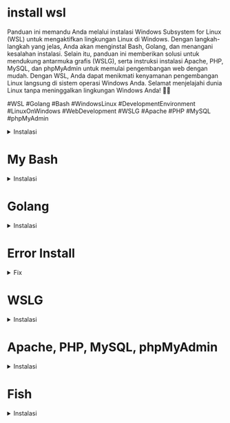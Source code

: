 # install wsl

Panduan ini memandu Anda melalui instalasi Windows Subsystem for Linux (WSL) untuk mengaktifkan lingkungan Linux di Windows. Dengan langkah-langkah yang jelas, Anda akan menginstal Bash, Golang, dan menangani kesalahan instalasi. Selain itu, panduan ini memberikan solusi untuk mendukung antarmuka grafis (WSLG), serta instruksi instalasi Apache, PHP, MySQL, dan phpMyAdmin untuk memulai pengembangan web dengan mudah. Dengan WSL, Anda dapat menikmati kenyamanan pengembangan Linux langsung di sistem operasi Windows Anda. Selamat menjelajahi dunia Linux tanpa meninggalkan lingkungan Windows Anda! 🚀🐧

#WSL #Golang #Bash #WindowsLinux #DevelopmentEnvironment #LinuxOnWindows #WebDevelopment #WSLG #Apache #PHP #MySQL #phpMyAdmin

<details>
<summary>Instalasi</summary>
wsl / windows subsistem linux merupakan cara agar bisa menjalanakn linux di windows 

## Persyaratan

- download exe yang ada di atas

## Cara Penggunaan

1. Buka terminal / powershell dengan run administrator

   ```
   dism.exe /online /enable-feature /featurename:Microsoft-Windows-Subsystem-Linux /all /norestart
   ```

   ```
   `dism.exe /online /enable-feature /featurename:VirtualMachinePlatform /all /norestart`
   ```

   ```
   Enable-WindowsOptionalFeature -Online -FeatureName VirtualMachinePlatform -NoRestart
   ```

setelah itu restart laptop dan install file exe nya yang wsl 

kemudian set wsl ke versi 2

   ```
   wsl --set-default-version 2
   ```

cara mengecek versi wsl

   ```
   wsl -l -v
   ```


Selamat mencoba!

</details>


# My Bash

<details>
<summary>Instalasi</summary>
Ini adalah skrip bash yang dapat membantu pengguna Linux untuk mengatur prompt, konfigurasi, dan instalasi berbagai alat. Skrip ini menggunakan Starship, yang merupakan prompt yang sangat kustomisasi dan dapat diatur sesuai dengan keinginan pengguna.

## Persyaratan

- Linux (Debian/Ubuntu) / wsl Ubuntu 20.04.5 LTS
- Koneksi internet

## Cara Penggunaan

1. Buka terminal dan jalankan perintah berikut untuk memperbarui sistem:

   ```
   sudo apt update && sudo apt upgrade -y
   ```

2. Buat direktori `.config` dan file `starship.toml` dengan perintah:

   ```
   mkdir ~/.config
   touch ~/.config/starship.toml
   ```

3. Buat direktori `github` di direktori home dengan perintah:

   ```
   mkdir ~/github
   ```

4. Hapus file `.bashrc` dengan perintah:

   ```
   rm ~/.bashrc
   ```

5. Masuk ke direktori `github` dan clone repository `mybash` dengan perintah:

   ```
   cd ~/github git clone https://github.com/christitustech/mybash
   ```

6. Masuk ke direktori `mybash` dan beri izin eksekusi pada file `setup.sh` dengan perintah:

   ```
   cd mybash
   chmod 775 setup.sh
   ```

7. Salin file `starship.toml` ke direktori `.config` dengan perintah:

   ```
   chmod 664 starship.toml
   cp starship.toml ~/.config/
   ```

8. Jalankan file `setup.sh` dengan perintah:

   ```
   ./setup.sh
   ```

9. Ikuti instruksi pada layar untuk mengkonfigurasi prompt dan instalasi berbagai alat.

Selamat mencoba!

</details>

# Golang

<details>
<summary>Instalasi</summary>

Berikut adalah langkah-langkah instalasi Golang pada sistem operasi Linux:

1. Unduh file instalasi Golang dari situs resmi https://golang.org/dl/

```
wget https://go.dev/dl/go1.21.0.linux-amd64.tar.gz
```

2. Ekstrak file instalasi yang sudah diunduh

```
sudo tar -xvf go1.21.0.linux-amd64.tar.gz
```

3. Pindahkan direktori Golang ke direktori /usr/local

```
sudo mv go /usr/local
```

4. Tambahkan variabel lingkungan Golang pada file .bashrc

```
sudo nano ~/.bashrc
```

Kemudian tambahkan baris berikut pada akhir file:

```
# Go Global variables
export GOROOT=/usr/local/go
export GOPATH=$HOME/go
export PATH=$GOPATH/bin:$GOROOT/bin:$PATH
```

5. Simpan perubahan pada file .bashrc dengan menekan tombol Ctrl + o, kemudian tekan enter. Keluar dari editor nano dengan menekan tombol Ctrl + x.

6. Muat ulang file .bashrc agar perubahan dapat diterapkan

```
source ~/.bashrc
```

Setelah melakukan langkah-langkah di atas, Golang sudah berhasil diinstal pada sistem operasi Linux yang digunakan.

</details>

# Error Install

<details>
<summary>Fix</summary>
Jika Anda mengalami masalah saat menginstal program atau perangkat lunak di sistem operasi Ubuntu atau Debian, Anda dapat mencoba beberapa langkah di bawah ini untuk memperbaiki masalah tersebut.

## Langkah 1: Update dan Upgrade

Jalankan perintah berikut untuk memperbarui daftar paket dan mengupgrade paket yang sudah terinstal ke versi terbaru.

```bash
sudo apt update && sudo apt upgrade -y
```

## Langkah 2: Tambahkan Repository

Jika Anda masih mengalami masalah setelah mengupdate dan mengupgrade sistem Anda, Anda dapat mencoba menambahkan repository utama dan repository universe, restricted, dan multiverse menggunakan perintah berikut.

```bash
sudo add-apt-repository main
sudo add-apt-repository universe
sudo add-apt-repository restricted
sudo add-apt-repository multiverse
```

Dengan menambahkan repository ini, Anda akan mendapatkan akses ke lebih banyak paket dan perangkat lunak yang mungkin dibutuhkan oleh sistem Anda.

## Kesimpulan

Dalam kebanyakan kasus, langkah-langkah di atas dapat membantu Anda memperbaiki masalah saat menginstal program atau perangkat lunak di sistem operasi Ubuntu atau Debian. Jika masalah masih berlanjut, Anda bisa mencari solusi lain atau meminta bantuan pada forum atau komunitas pengguna Linux.

</details>

# WSLG

<details>
<summary>Instalasi</summary>
WSLG adalah singkatan dari Windows Subsystem for Linux GUI. Ini adalah fitur baru yang diperkenalkan oleh Microsoft sebagai bagian dari Windows Subsystem for Linux 2 (WSL 2) yang memungkinkan pengguna untuk menjalankan aplikasi GUI Linux di Windows 10 tanpa memerlukan pengaturan tambahan.

## Cara Menginstall WSLG

Untuk menginstall WSLG, Anda perlu memastikan bahwa Anda memiliki Windows 10 dengan versi 21364 ke atas dan menggunakan WSL 2. Kemudian, ikuti langkah-langkah berikut:

1. Buka Windows PowerShell sebagai Administrator dan jalankan perintah berikut:

```
dism.exe /online /enable-feature /featurename:Microsoft-Windows-Subsystem-Linux /all /norestart
```

2. Kemudian, jalankan perintah ini:

```
dism.exe /online /enable-feature /featurename:VirtualMachinePlatform /all /norestart
```

3. Setelah itu, restart komputer Anda.

4. Selanjutnya, unduh paket update kernel Linux terbaru dari [Microsoft Store](https://aka.ms/wsl2kernel). Setelah unduhan selesai, klik dua kali pada paket untuk menginstalnya.

5. Jalankan perintah berikut untuk mengatur WSL 2 sebagai versi default:

```
wsl --set-default-version 2
```

6. Terakhir, unduh dan instal aplikasi WSLG dari [Microsoft Store](https://aka.ms/wslg).

## Paket Aplikasi yang Dapat Diinstall pada WSLG

Setelah menginstall WSLG, Anda dapat menginstal paket aplikasi Linux GUI seperti Gedit, GIMP, Nautilus, dan VLC menggunakan perintah apt. Berikut adalah beberapa contoh perintah yang dapat Anda gunakan:

1. Gedit

```
sudo apt install gedit -y
```

2. GIMP

```
sudo apt install gimp -y
```

3. Nautilus

```
sudo apt install nautilus -y
```

4. VLC

```
sudo apt install vlc -y
```

5. X11 apps

```
sudo apt install x11-apps -y
```

6. Google Chrome

```
cd /tmp
sudo wget https://dl.google.com/linux/direct/google-chrome-stable_current_amd64.deb
sudo dpkg -i google-chrome-stable_current_amd64.deb
sudo apt install --fix-broken -y
sudo dpkg -i google-chrome-stable_current_amd64.deb
```

7. Microsoft Teams

```
cd /tmp
sudo curl -L -o "./teams.deb" "https://teams.microsoft.com/downloads/desktopurl?env=production&plat=linux&arch=x64&download=true&linuxArchiveType=deb"
sudo apt install ./teams.deb -y
```

8. Microsoft Edge Dev Browser

```
sudo curl https://packages.microsoft.com/repos/edge/pool/main/m/microsoft-edge-dev/microsoft-edge-dev_101.0.1193.0-1_amd64.deb -o /tmp/edge.deb
sudo apt install /tmp/edge.deb -y
```

## Kesimpulan

WSLG memungkinkan pengguna Windows 10 untuk menjalankan aplikasi GUI Linux tanpa perlu memerlukan pengaturan tambahan. Dengan mengikuti langkah-langkah di atas, Anda dapat menginstal WSLG dan paket aplikasi Linux GUI yang diinginkan.

</details>

# Apache, PHP, MySQL, phpMyAdmin

<details>
<summary>Instalasi</summary>
Tutorial ini akan memberikan panduan instalasi Apache, PHP, MySQL, dan phpMyAdmin pada sistem operasi Ubuntu.

## Langkah 1: Instalasi Apache

Pertama-tama, buka terminal dan jalankan perintah berikut untuk menginstal Apache:

### menginstall apache2

```bash
sudo apt-get install apache2
```

### menginstall libapache2

```bash
sudo apt-get install php libapache2-mod-php
```

### masuk ke directory

```bash
cd /var/www/html/
```

### mengubah permission

```bash
sudo chown thecodeholic:thecodeholic -R ./
```

### mengubah isi dari envvars

```bash
sudo gedit /etc/apache2/envvars
```

### mengubah isi dari envvars di bagian ini

```
export APACHE_RUN_FILE=www-data
export APACHE_RUN_GROUP=www-data
```

### mengubah isi dari envvars di bagian ini menjadi ini

```
export APACHE_RUN_FILE=thecodeholic
export APACHE_RUN_GROUP=thecodeholic
```

## Langkah 2: mysql-server

### Cara Mengatasi Masalah Login MySQL pada Ubuntu

Pada artikel ini, kita akan membahas cara mengatasi masalah login MySQL pada Ubuntu. Masalah ini biasanya terjadi saat kita mencoba untuk login ke MySQL menggunakan akun root, namun gagal karena pesan error authentication.

Untuk mengatasi masalah ini, kita perlu melakukan beberapa langkah berikut:

1. Masuk ke MySQL sebagai root dengan menggunakan perintah berikut:

```bash
   sudo mysql
```

2. Setelah masuk ke MySQL, kita perlu mengubah password root dengan menggunakan perintah berikut:

```bash
   ALTER USER 'root'@'localhost' IDENTIFIED WITH mysql_native_password BY 'p';
```

Ganti 'p' dengan password yang diinginkan.

3. Setelah itu, keluar dari MySQL dengan menekan tombol ctrl+Z.

4. Selanjutnya, kita perlu menonaktifkan plugin validasi password MySQL dengan menggunakan perintah berikut:

```bash
    SET GLOBAL validate_password.length = 0;
    SET GLOBAL validate_password.mixed_case_count = 0;
    SET GLOBAL validate_password.number_count = 0;
    SET GLOBAL validate_password.policy = 0;
    SET GLOBAL validate_password.special_char_count = 0;
```

Hal ini diperlukan karena plugin validasi password pada MySQL dapat menyebabkan masalah login.

5. selanjutnya akan membuat username dan password yang di gunakan.

```bash
   create user 'root'@'localhost' identified by 'p';
```

## Langkah 3: phpmyadmin

1. Masuk ke MySQL sebagai root dengan menggunakan perintah berikut:

```bash
   sudo apt-get install phpmyadmin
```

2. klick space (buat milih) arrow key, trus klick yes (spasi) masukan pasword p

## Langkah : run,status,stop,restart

### perintah untuk apache

```bash
    sudo service apache2 start
    sudo service apache2 stop
    sudo service apache2 status
    sudo service apache2 restart
```

### perintah untuk mysql

```bash
    sudo service mysql start
    sudo service mysql stop
    sudo service mysql status
    sudo service mysql restart
```

</details>

# Fish

<details>
<summary>Instalasi</summary>
# Setup Fish Programming Language

## Deskripsi

Ini adalah instruksi untuk menginstall dan mengkonfigurasi pemrograman Fish. Ini akan meliputi menginstal Fish, install plugin dan pembaruan file konfigurasi.

## Instruksi

1. Restart
   ```
   Source ~/.bashrc
   ```
2. Install Fish
   ```
   sudo apt-get install fish
   ```
3. Install Plugin
   ```
   curl -sL https://raw.githubusercontent.com/jorgebucaran/fisher/main/functions/fisher.fish | source && fisher install jorgebucaran/fisher
   fisher install jorgebucaran/nvm.fish
   fisher install ilancosman/tide@v4.1.1
   fisher install jethrokuan/z
   wget -c http://old-releases.ubuntu.com/ubuntu/pool/universe/r/rust-exa/exa_0.9.0-4_amd64.deb
   sudo apt-get install ./exa_0.9.0-4_amd64.deb
   go install github.com/x-motemen/ghq@latest
   git clone https://github.com/x-motemen/ghq .
   fisher install takashabe/fish-peco
   ```
4. Pindah ke direktori ghq
   ```
   cd ghq
   ```
5. Buat file konfigurasi
   ```
   touch ~/.config/fish/functions/su.fish
   touch ~/.config/fish/config.fish
   touch ~/.config/fish/functions/fish_prompt.fish
   ```
6. Set permission
   ```
   chmod 700 ~/.config/fish/functions/su.fish
   chmod 700 ~/.config/fish/config.fish
   chmod 700 ~/.config/fish/functions/fish_prompt.fish
   ```
7. Edit file konfigurasi
   ```
   sudo nano ~/.config/fish/functions/fish_prompt.fish
   ```
8. Baca file konfigurasi
   ```
   ~/.config/fish/config.fish
   .config/fish/config.fish
   ```
9. Hapus semua file yang telah diinstal
   ```
   rm -f fish mimedb fish_pager fishd fish_indent
   rm /usr/local/share/man/man1/fish*.1
   rm -Rf /usr/local/etc/fish /usr/local/share/fish ~/.config/fish
   ```

## Sumber Referensi

- sc
- https://github.com/craftzdog/dotfiles-public
- https://wiki.archlinux.org/title/fish#Command_completion
- https://fishshell.com/docs/current/cmds/alias.html

## Ketika memasukkan fish ls

- jorgebucaran/fisher
- jorgebucaran/nvm.fish
- ilancosman/tide@v4.1.1
- jethrokuan/z
- simnalamburt/shellder
- takashabe/fish-peco
</details>
